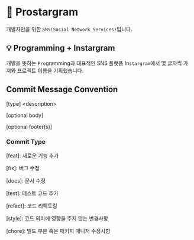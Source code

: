 # 🌠 Prostargram

개발자만을 위한 `SNS(Social Network Services)`입니다.

## 💡 Programming + Instargram

개발을 뜻하는 `Pro`gramming과 대표적인 SNS 플랫폼 In`stargram`에서 몇 글자씩 가져와 프로젝트 이름을 기획했습니다.

## Commit Message Convention

\[type] \<description>

[optional body]

[optional footer(s)]

### Commit Type

\[feat]: 새로운 기능 추가

\[fix]: 버그 수정

\[docs]: 문서 수정

\[test]: 테스트 코드 추가

\[refact]: 코드 리팩토링

\[style]: 코드 의미에 영향을 주지 않는 변경사항

\[chore]: 빌드 부분 혹은 패키지 매니저 수정사항
